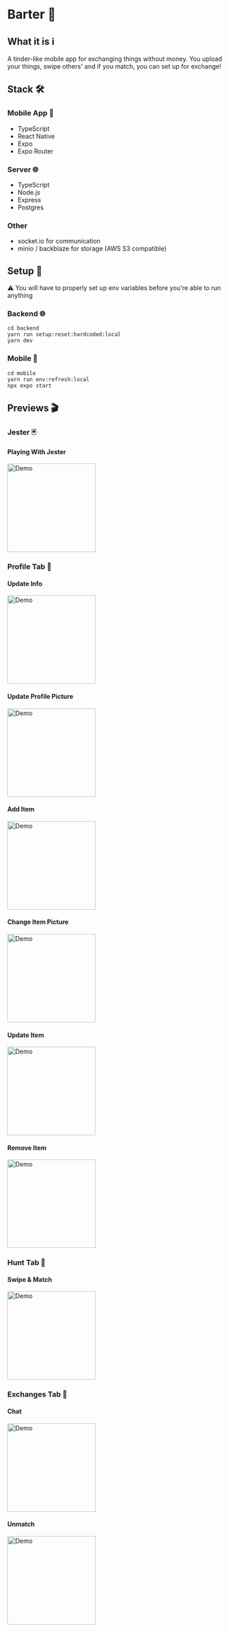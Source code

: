 # Barter 🔄

## What it is ℹ️

A tinder-like mobile app for exchanging things without money. You upload your things, swipe others' and if you match, you can set up for exchange!

## Stack 🛠️

### Mobile App 📱

- TypeScript
- React Native
- Expo
- Expo Router

### Server 🌐

- TypeScript
- Node.js
- Express
- Postgres

### Other

- socket.io for communication
- minio / backblaze for storage (AWS S3 compatible)

## Setup 🚀

⚠️ You will have to properly set up env variables before you're able to run anything

### Backend 🌐

```
cd backend
yarn run setup:reset:hardcoded:local
yarn dev
```

### Mobile 📱

```
cd mobile
yarn run env:refresh:local
npx expo start
```

## Previews 🎬

### Jester 🃏

#### Playing With Jester

<img src="media/jester.gif" alt="Demo" width="200"/>

### Profile Tab 👤

#### Update Info

<img src="media/profile/update_info.gif" alt="Demo" width="200"/>

#### Update Profile Picture

<img src="media/profile/update_profile_pic.gif" alt="Demo" width="200"/>

#### Add Item

<img src="media/profile/add_item.gif" alt="Demo" width="200"/>

#### Change Item Picture

<img src="media/profile/change_item_pic.gif" alt="Demo" width="200"/>

#### Update Item

<img src="media/profile/update_item.gif" alt="Demo" width="200"/>

#### Remove Item

<img src="media/profile/remove_item.gif" alt="Demo" width="200"/>

### Hunt Tab 🎯

#### Swipe & Match

<img src="media/hunt/swipe.gif" alt="Demo" width="200"/>

### Exchanges Tab 🤝

#### Chat

<img src="media/exchanges/chat.gif" alt="Demo" width="200"/>

#### Unmatch

<img src="media/exchanges/unmatch.gif" alt="Demo" width="200"/>
